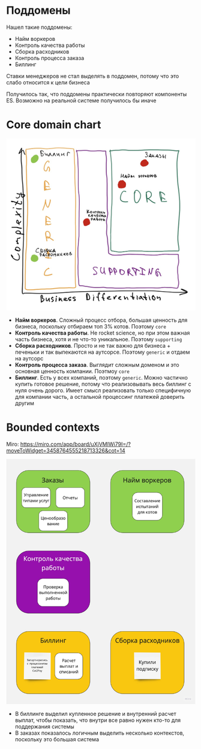 # Поддомены
Нашел такие поддомены:
- Найм воркеров
- Контроль качества работы
- Сборка расходников
- Контроль процесса заказа
- Биллинг

Ставки менеджеров не стал выделять в поддомен, потому что это слабо относится к цели бизнеса

Получилось так, что поддомены практически повторяют компоненты ES. Возможно на реальной системе получилось бы иначе

# Core domain chart
![Core domain chart](core_domain_chart.JPG)

- **Найм воркеров**. Сложный процесс отбора, большая ценность для бизнеса, поскольку отбираем топ 3% котов. Поэтому `core`
- **Контроль качества работы**. Не rocket science, но при этом важная часть бизнеса, хотя и не что-то уникальное. Поэтому `supporting`
- **Сборка расходников**. Просто и не так важно для бизнеса + печеньки и так выпекаются на аутсорсе. Поэтому `generic` и отдаем на аутсорс
- **Контроль процесса заказа**. Выглядит сложным доменом и это основная ценность компании. Поэтмоу `core`
- **Биллинг**. Есть у всех компаний, поэтому `generic`. Можно частично купить готовое решение, потому что реализовывать весь биллинг с нуля очень дорого. Имеет смысл реализовать только специфичную для компании часть, а остальной процессинг платежей доверить другим

# Bounded contexts
Miro: https://miro.com/app/board/uXjVMIWi79I=/?moveToWidget=3458764555218713326&cot=14

![Bounded contexts](bounded_contexts.jpeg)

- В биллинге выделил купленное решение и внутренний расчет выплат, чтобы показать, что внутри все равно нужен кто-то для поддержания системы
- В заказах показалось логичным выделить несколько контекстов, поскольку это большая система
